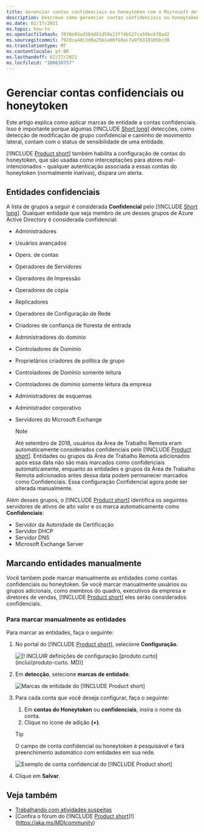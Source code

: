 ```yaml
---
title: Gerenciar contas confidenciais ou honeytoken com o Microsoft defender para identidade
description: Descreve como gerenciar contas confidenciais ou honeytoken usando o Microsoft defender para identidade
ms.date: 02/17/2021
ms.topic: how-to
ms.openlocfilehash: 7078e93ad384d81d59a13ff4b527ca59bc678ad2
ms.sourcegitcommit: f92dca4dc3d8a25b1a06f68ac7a9f8318105bcd8
ms.translationtype: MT
ms.contentlocale: pt-BR
ms.lasthandoff: 02/17/2021
ms.locfileid: "100630757"
---
```

# <a name="manage-sensitive-or-honeytoken-accounts"></a>Gerenciar contas confidenciais ou honeytoken

Este artigo explica como aplicar marcas de entidade a contas confidenciais. Isso é importante porque algumas [!INCLUDE [Short long](includes/product-short.md)] detecções, como detecção de modificação de grupo confidencial e caminho de movimento lateral, contam com o status de sensibilidade de uma entidade.

[!INCLUDE [Product short](includes/product-short.md)] também habilita a configuração de contas do honeytoken, que são usadas como interceptações para atores mal-intencionados – qualquer autenticação associada a essas contas do honeytoken (normalmente inativas), dispara um alerta.

## <a name="sensitive-entities"></a>Entidades confidenciais

A lista de grupos a seguir é considerada **Confidencial** pelo [!INCLUDE [Short long](includes/product-short.md)]. Qualquer entidade que seja membro de um desses grupos de Azure Active Directory é considerada confidencial:

- Administradores
- Usuários avançados
- Opers. de contas
- Operadores de Servidores
- Operadores de Impressão
- Operadores de cópia
- Replicadores
- Operadores de Configuração de Rede
- Criadores de confiança de floresta de entrada
- Administradores do domínio
- Controladores de Domínio
- Proprietários criadores de política de grupo
- Controladores de Domínio somente leitura
- Controladores de domínio somente leitura da empresa
- Administradores de esquemas
- Administrador corporativo
- Servidores do Microsoft Exchange

  > [!NOTE]
  > Até setembro de 2018, usuários da Área de Trabalho Remota eram automaticamente considerados confidenciais pelo [!INCLUDE [Product short](includes/product-short.md)]. Entidades ou grupos da Área de Trabalho Remota adicionados após essa data não são mais marcados como confidenciais automaticamente, enquanto as entidades e grupos da Área de Trabalho Remota adicionados antes dessa data podem permanecer marcados como Confidenciais. Essa configuração Confidencial agora pode ser alterada manualmente.

Além desses grupos, o [!INCLUDE [Product short](includes/product-short.md)] identifica os seguintes servidores de ativos de alto valor e os marca automaticamente como **Confidenciais**:

- Servidor da Autoridade de Certificação
- Servidor DHCP
- Servidor DNS
- Microsoft Exchange Server

## <a name="manually-tagging-entities"></a>Marcando entidades manualmente

Você também pode marcar manualmente as entidades como contas confidenciais ou honeytoken. Se você marcar manualmente usuários ou grupos adicionais, como membros do quadro, executivos da empresa e diretores de vendas, [!INCLUDE [Product short](includes/product-short.md)] eles serão considerados confidenciais.

### <a name="to-manually-tag-entities"></a>Para marcar manualmente as entidades

Para marcar as entidades, faça o seguinte:

1. No portal do [!INCLUDE [Product short](includes/product-short.md)], selecione **Configuração**.

    ![[! INCLUIR definições de configuração [produto curto] (inclui/produto-curto. MD)]](media/config-menu.png)

1. Em **detecção**, selecione **marcas de entidade**.

    ![Marcas de entidade do [!INCLUDE [Product short](includes/product-short.md)]](media/entity-tags.png)

1. Para cada conta que você deseja configurar, faça o seguinte:
    1. Em **contas do Honeytoken** ou **confidenciais**, insira o nome da conta.
    1. Clique no ícone de adição **(+)**.

    > [!TIP]
    > O campo de conta confidencial ou honeytoken é pesquisável e fará preenchimento automático com entidades em sua rede.

    ![Exemplo de conta confidencial do [!INCLUDE [Product short](includes/product-short.md)]](media/sensitive-account-sample.png)

1. Clique em **Salvar**.

## <a name="see-also"></a>Veja também

- [Trabalhando com atividades suspeitas](working-with-suspicious-activities.md)
- [Confira o fórum do [!INCLUDE [Product short](includes/product-short.md)]!](https://aka.ms/MDIcommunity)
